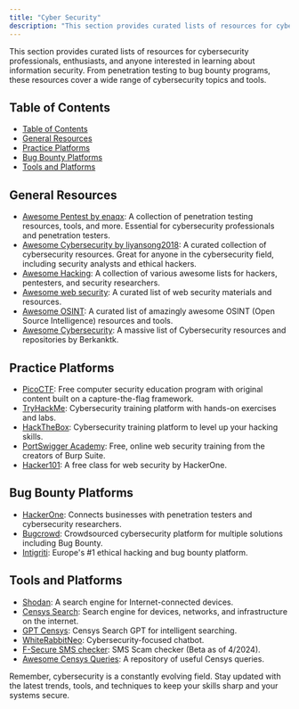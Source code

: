 ```yaml
---
title: "Cyber Security"
description: "This section provides curated lists of resources for cybersecurity professionals, enthusiasts, and anyone interested in learning about information security. From penetration testing to bug bounty programs, these resources cover a wide range of cybersecurity topics and tools."
---
```


This section provides curated lists of resources for cybersecurity professionals, enthusiasts, and anyone interested in learning about information security. From penetration testing to bug bounty programs, these resources cover a wide range of cybersecurity topics and tools.

## Table of Contents
- [Table of Contents](#table-of-contents)
- [General Resources](#general-resources)
- [Practice Platforms](#practice-platforms)
- [Bug Bounty Platforms](#bug-bounty-platforms)
- [Tools and Platforms](#tools-and-platforms)

## General Resources

- <a href="https://github.com/enaqx/awesome-pentest" target="_blank" rel="noopener noreferrer">Awesome Pentest by enaqx</a>: A collection of penetration testing resources, tools, and more. Essential for cybersecurity professionals and penetration testers.
- <a href="https://github.com/liyansong2018/awesome-cybersecurity" target="_blank" rel="noopener noreferrer">Awesome Cybersecurity by liyansong2018</a>: A curated collection of cybersecurity resources. Great for anyone in the cybersecurity field, including security analysts and ethical hackers.
- <a href="https://github.com/Hack-with-Github/Awesome-Hacking" target="_blank" rel="noopener noreferrer">Awesome Hacking</a>: A collection of various awesome lists for hackers, pentesters, and security researchers.
- <a href="https://github.com/qazbnm456/awesome-web-security" target="_blank" rel="noopener noreferrer">Awesome web security</a>: A curated list of web security materials and resources.
- <a href="https://github.com/jivoi/awesome-osint" target="_blank" rel="noopener noreferrer">Awesome OSINT</a>: A curated list of amazingly awesome OSINT (Open Source Intelligence) resources and tools.
- <a href="https://github.com/Berkanktk/CyberSecurity" target="_blank" rel="noopener noreferrer">Awesome Cybersecurity</a>: A massive list of Cybersecurity resources and repositories by Berkanktk.

## Practice Platforms

- <a href="https://picoctf.org/" target="_blank" rel="noopener">PicoCTF</a>: Free computer security education program with original content built on a capture-the-flag framework.
- <a href="https://tryhackme.com/" target="_blank" rel="noopener">TryHackMe</a>: Cybersecurity training platform with hands-on exercises and labs.
- <a href="https://www.hackthebox.com/" target="_blank" rel="noopener">HackTheBox</a>: Cybersecurity training platform to level up your hacking skills.
- <a href="https://portswigger.net/web-security" target="_blank" rel="noopener">PortSwigger Academy</a>: Free, online web security training from the creators of Burp Suite.
- <a href="https://www.hacker101.com/" target="_blank" rel="noopener">Hacker101</a>: A free class for web security by HackerOne.

## Bug Bounty Platforms

- <a href="https://www.hackerone.com/" target="_blank" rel="noopener">HackerOne</a>: Connects businesses with penetration testers and cybersecurity researchers.
- <a href="https://www.bugcrowd.com/" target="_blank" rel="noopener">Bugcrowd</a>: Crowdsourced cybersecurity platform for multiple solutions including Bug Bounty.
- <a href="https://www.intigriti.com/" target="_blank" rel="noopener">Intigriti</a>: Europe's #1 ethical hacking and bug bounty platform.

## Tools and Platforms

- <a href="https://www.shodan.io/" target="_blank" rel="noopener">Shodan</a>: A search engine for Internet-connected devices.
- <a href="https://search.censys.io/" target="_blank" rel="noopener">Censys Search</a>: Search engine for devices, networks, and infrastructure on the internet.
- <a href="https://gpt.censys.io/" target="_blank" rel="noopener noreferrer">GPT Censys</a>: Censys Search GPT for intelligent searching.
- <a href="https://www.whiterabbitneo.com/" target="_blank" rel="noopener noreferrer">WhiteRabbitNeo</a>: Cybersecurity-focused chatbot.
- <a href="https://www.f-secure.com/en/text-message-checker" target="_blank" rel="noopener">F-Secure SMS checker</a>: SMS Scam checker (Beta as of 4/2024).
- <a href="https://github.com/thehappydinoa/awesome-censys-queries" target="_blank" rel="noopener noreferrer">Awesome Censys Queries</a>: A repository of useful Censys queries.


Remember, cybersecurity is a constantly evolving field. Stay updated with the latest trends, tools, and techniques to keep your skills sharp and your systems secure.
